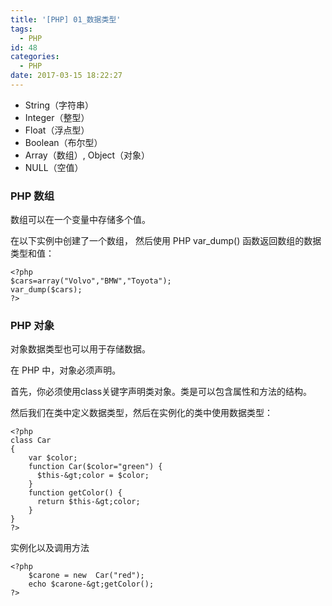 ```yaml
---
title: '[PHP] 01_数据类型'
tags:
  - PHP
id: 48
categories:
  - PHP
date: 2017-03-15 18:22:27
---
```

- String（字符串）
- Integer（整型）
- Float（浮点型）
- Boolean（布尔型）
- Array（数组）, Object（对象）
- NULL（空值）

### PHP 数组

数组可以在一个变量中存储多个值。

在以下实例中创建了一个数组， 然后使用 PHP var_dump() 函数返回数组的数据类型和值：

```
<?php 
$cars=array("Volvo","BMW","Toyota");
var_dump($cars);
?>
```
### PHP 对象

对象数据类型也可以用于存储数据。

在 PHP 中，对象必须声明。

首先，你必须使用class关键字声明类对象。类是可以包含属性和方法的结构。

然后我们在类中定义数据类型，然后在实例化的类中使用数据类型：

```
<?php
class Car
{
    var $color;
    function Car($color="green") {
      $this-&gt;color = $color;
    }
    function getColor() {
      return $this-&gt;color;
    }
}
?>
```

实例化以及调用方法

```
<?php
	$carone = new  Car("red");
	echo $carone-&gt;getColor();
?>
```